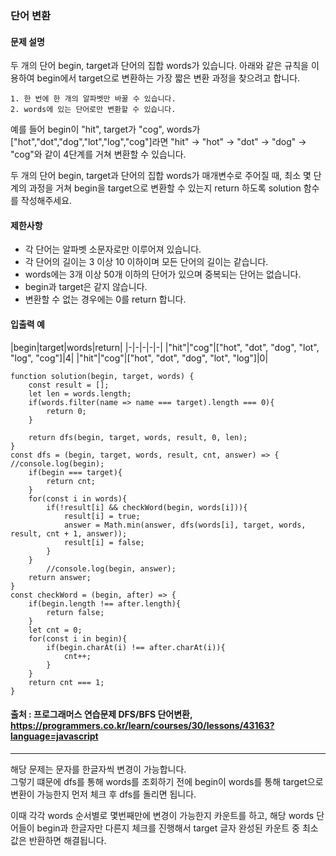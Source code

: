 ### 단어 변환

#### 문제 설명
두 개의 단어 begin, target과 단어의 집합 words가 있습니다. 아래와 같은 규칙을 이용하여 begin에서 target으로 변환하는 가장 짧은 변환 과정을 찾으려고 합니다.
```
1. 한 번에 한 개의 알파벳만 바꿀 수 있습니다.
2. words에 있는 단어로만 변환할 수 있습니다.
```
예를 들어 begin이 "hit", target가 "cog", words가 ["hot","dot","dog","lot","log","cog"]라면 "hit" -> "hot" -> "dot" -> "dog" -> "cog"와 같이 4단계를 거쳐 변환할 수 있습니다.

두 개의 단어 begin, target과 단어의 집합 words가 매개변수로 주어질 때, 최소 몇 단계의 과정을 거쳐 begin을 target으로 변환할 수 있는지 return 하도록 solution 함수를 작성해주세요.

#### 제한사항
- 각 단어는 알파벳 소문자로만 이루어져 있습니다.
- 각 단어의 길이는 3 이상 10 이하이며 모든 단어의 길이는 같습니다.
- words에는 3개 이상 50개 이하의 단어가 있으며 중복되는 단어는 없습니다.
- begin과 target은 같지 않습니다.
- 변환할 수 없는 경우에는 0를 return 합니다.

#### 입출력 예
|begin|target|words|return|
|-|-|-|-|-|
|"hit"|"cog"|["hot", "dot", "dog", "lot", "log", "cog"]|4|
|"hit"|"cog"|["hot", "dot", "dog", "lot", "log"]|0|

```
function solution(begin, target, words) {
    const result = [];
    let len = words.length;
    if(words.filter(name => name === target).length === 0){
        return 0;
    }
    
    return dfs(begin, target, words, result, 0, len);
}
const dfs = (begin, target, words, result, cnt, answer) => {
//console.log(begin);
    if(begin === target){
        return cnt;
    }
    for(const i in words){
        if(!result[i] && checkWord(begin, words[i])){
            result[i] = true;
            answer = Math.min(answer, dfs(words[i], target, words, result, cnt + 1, answer));
            result[i] = false;
        }
    }
        //console.log(begin, answer);
    return answer;
}
const checkWord = (begin, after) => {
    if(begin.length !== after.length){
        return false;
    }
    let cnt = 0;
    for(const i in begin){
        if(begin.charAt(i) !== after.charAt(i)){
            cnt++;
        }
    }
    return cnt === 1;
}
```

#### 출처 : 프로그래머스 연습문제 DFS/BFS 단어변환, https://programmers.co.kr/learn/courses/30/lessons/43163?language=javascript
-----------------------------------------------------------------------------------------------------------------------------
해당 문제는 문자를 한글자씩 변경이 가능합니다.<br>
그렇기 떄문에 dfs를 통해 words를 조회하기 전에 begin이 words를 통해 target으로 변환이 가능한지 먼저 체크 후
dfs를 돌리면 됩니다.

이때 각각 words 순서별로 몇번째만에 변경이 가능한지 카운트를 하고, 해당 words 단어들이 begin과 한글자만 다른지 체크를 진행해서 target 글자 완성된
카운트 중 최소값은 반환하면 해결됩니다.
